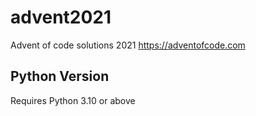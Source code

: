 # advent2021
Advent of code solutions 2021 https://adventofcode.com

## Python Version
Requires Python 3.10 or above
